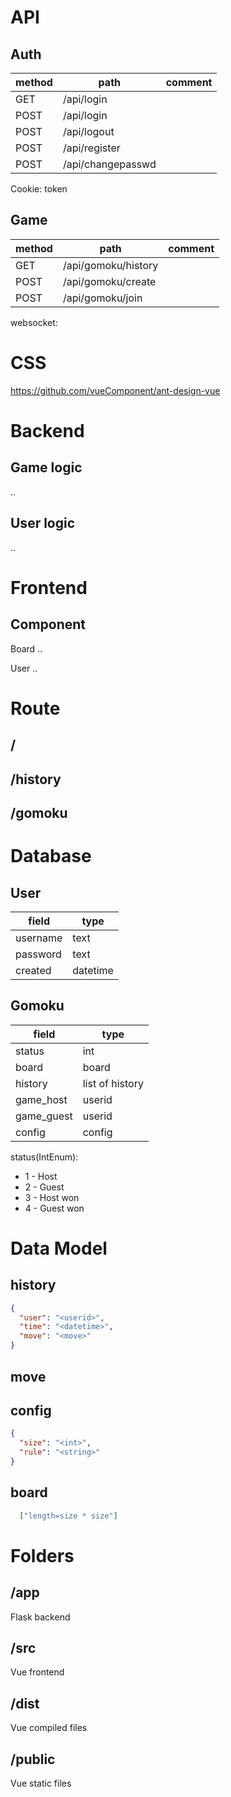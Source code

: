 # API

## Auth

| method | path              | comment |
| ------ | ----------------- | ------- |
| GET    | /api/login        |         |
| POST   | /api/login        |         |
| POST   | /api/logout       |         |
| POST   | /api/register     |         |
| POST   | /api/changepasswd |         |

Cookie: token

## Game

| method | path                | comment |
| ------ | ------------------- | ------- |
| GET    | /api/gomoku/history |         |
| POST   | /api/gomoku/create  |         |
| POST   | /api/gomoku/join    |         |

websocket:

# CSS

<https://github.com/vueComponent/ant-design-vue>

# Backend

## Game logic

..

## User logic

..

# Frontend

## Component

Board ..

User ..

# Route

## /

## /history

## /gomoku

# Database

## User

| field    | type     |
| -------- | -------- |
| username | text     |
| password | text     |
| created  | datetime |

## Gomoku

| field      | type            |
| ---------- | --------------- |
| status     | int             |
| board      | board           |
| history    | list of history |
| game_host  | userid          |
| game_guest | userid          |
| config     | config          |

status(IntEnum):

-   1 - Host
-   2 - Guest
-   3 - Host won
-   4 - Guest won

# Data Model

## history

```json
{
  "user": "<userid>",
  "time": "<datetime>",
  "move": "<move>"
}
```

## move

## config

```json
{
  "size": "<int>",
  "rule": "<string>"
}
```

## board

```json
  ["length=size * size"]
```

# Folders

## /app

Flask backend

## /src

Vue frontend

## /dist

Vue compiled files

## /public

Vue static files
